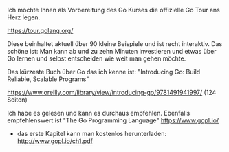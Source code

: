 Ich möchte Ihnen als Vorbereitung des Go Kurses die offizielle Go Tour
ans Herz legen.

https://tour.golang.org/

Diese beinhaltet aktuell über 90 kleine Beispiele und ist recht
interaktiv. Das schöne ist: Man kann ab und zu zehn Minuten
investieren und etwas über Go lernen und selbst entscheiden wie weit
man gehen möchte.

Das kürzeste Buch über Go das ich kenne ist: "Introducing Go: Build
Reliable, Scalable Programs"

https://www.oreilly.com/library/view/introducing-go/9781491941997/ (124 Seiten)

Ich habe es gelesen und kann es durchaus empfehlen. Ebenfalls
empfehlenswert ist "The Go Programming Language" https://www.gopl.io/
- das erste Kapitel kann man kostenlos herunterladen:
http://www.gopl.io/ch1.pdf

